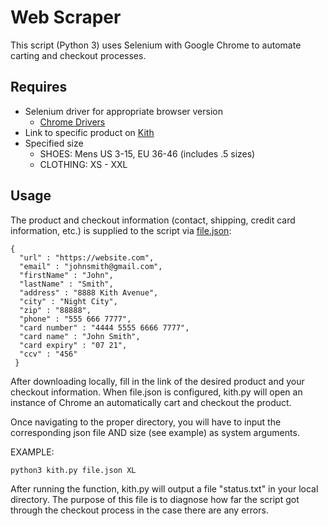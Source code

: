 # Web Scraper

This script (Python 3) uses Selenium with Google Chrome to automate carting and checkout processes.


## Requires
- Selenium driver for appropriate browser version
  - [Chrome Drivers](https://sites.google.com/a/chromium.org/chromedriver/downloads)
- Link to specific product on [Kith](kith.com)
- Specified size
  - SHOES: Mens US 3-15, EU 36-46 (includes .5 sizes)
  - CLOTHING: XS - XXL

## Usage
   The product and checkout information (contact, shipping, credit card information, etc.) is supplied to the script via [file.json](https://github.com/rychao/python-scraper/blob/main/file.json):

```
{
  "url" : "https://website.com",
  "email" : "johnsmith@gmail.com",
  "firstName" : "John",
  "lastName" : "Smith",
  "address" : "8888 Kith Avenue",
  "city" : "Night City",
  "zip" : "88888",
  "phone" : "555 666 7777",
  "card number" : "4444 5555 6666 7777",
  "card name" : "John Smith",
  "card expiry" : "07 21",
  "ccv" : "456"
 }
 ```

 After downloading locally, fill in the link of the desired product and your checkout information. When file.json is configured, kith.py will open an instance of Chrome an automatically cart and checkout the product.

 Once navigating to the proper directory, you will have to input the corresponding json file AND size (see example) as system arguments.

 EXAMPLE:
 ```
 python3 kith.py file.json XL
 ```

 After running the function, kith.py will output a file "status.txt" in your local directory. The purpose of this file is to diagnose how far the script got through the checkout process in the case there are any errors.
